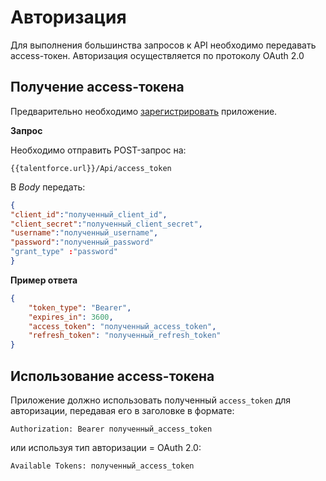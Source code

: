 # Авторизация

Для выполнения большинства запросов к API необходимо передавать access-токен.
Авторизация осуществляется по протоколу OAuth 2.0

## Получение access-токена

Предварительно необходимо [зарегистрировать](https://talentforce.ru/) приложение.

**Запрос**

Необходимо отправить POST-запрос на:

`{{talentforce.url}}/Api/access_token`

В *Body* передать:

```json
{
"client_id":"полученный_client_id",
"client_secret":"полученный_client_secret",
"username":"полученный_username",
"password":"полученный_password"
"grant_type" :"password"
}
```

**Пример ответа**

```json
{
    "token_type": "Bearer",
    "expires_in": 3600,
    "access_token": "полученный_access_token",
    "refresh_token": "полученный_refresh_token"
}
```

## Использование access-токена

Приложение должно использовать полученный `access_token` для авторизации,
передавая его в заголовке в формате:

```Authorization: Bearer полученный_access_token```

или используя тип авторизации = OAuth 2.0:

```Available Tokens: полученный_access_token```
